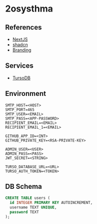 # 2osysthma

## References

- [NextJS](https://nextjs.org/)
- [shadcn](https://ui.shadcn.com/)
- [Branding](https://brand.scout.org/d/HHhYcPGXUAWQ/visual-identity-elements)

## Services

- [TursoDB](https://turso.tech/)

## Environment

```env
SMTP_HOST=<HOST>
SMTP_PORT=465
SMTP_USER=<EMAIL>
SMTP_PASS=<APP-PASSWORD>
RECIPIENT_EMAIL=<EMAIL>
RECIPIENT_EMAIL_1=<EMAIL>

GITHUB_APP_ID=<INT>
GITHUB_PRIVATE_KEY=<RSA-PRIVATE-KEY>

ADMIN_USER=<USER>
ADMIN_PASS=<PASS>
JWT_SECRET=<STRING>

TURSO_DATABASE_URL=<URL>
TURSO_AUTH_TOKEN=<TOKEN>
```

## DB Schema

```sql
CREATE TABLE users (
  id INTEGER PRIMARY KEY AUTOINCREMENT,
  username TEXT UNIQUE,
  password TEXT
);
```
